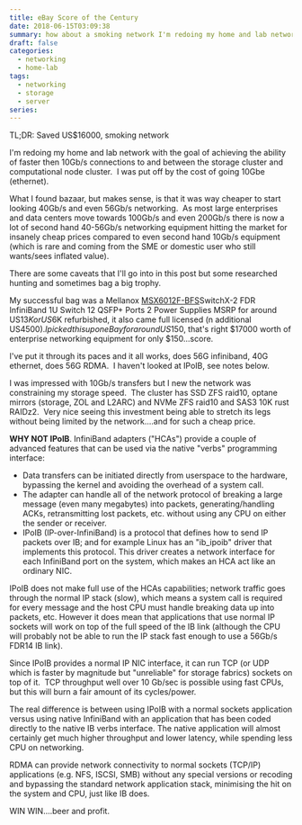 ```yaml
---
title: eBay Score of the Century
date: 2018-06-15T03:09:38
summary: how about a smoking network I'm redoing my home and lab network with the goal to go 10Gb/s.  Let's up that and go 40Gb/s and while were are at it let's take it even further with 56Gb/s....with a twist. I found Infiniband hardware cheaper then ethernet and it can do both
draft: false
categories: 
  - networking
  - home-lab
tags:
  - networking
  - storage
  - server
series:
---
```


TL;DR: Saved US$16000, smoking network

I'm redoing my home and lab network with the goal of achieving the ability of faster then 10Gb/s connections to and between the storage cluster and computational node cluster.  I was put off by the cost of going 10Gbe (ethernet).

What I found bazaar, but makes sense, is that it was way cheaper to start looking 40Gb/s and even 56Gb/s networking.  As most large enterprises and data centers move towards 100Gb/s and even 200Gb/s there is now a lot of second hand 40-56Gb/s networking equipment hitting the market for insanely cheap prices compared to even second hand 10Gb/s equipment (which is rare and coming from the SME or domestic user who still wants/sees inflated value).

There are some caveats that I'll go into in this post but some researched hunting and sometimes bag a big trophy.

My successful bag was a Mellanox [MSX6012F-BFS](https://store.mellanox.com/products/mellanox-msx6012f-2bfs-switchx-2-fdr-infiniband-1u-switch-12-qsfp-ports-2-power-supplies-ac-ppc460-short-depth-connector-airflow-out-rohs6.html?sku=MSX6012F-2BFS&gclid=CjwKCAjw2rjcBRBuEiwAheKeL4huzefYsBw3SvrUkZD0QZRD3fvGSY72qATk6ZVKdsimjJnE1fKIWRoCs5gQAvD_BwE)SwitchX-2 FDR InfiniBand 1U Switch 12 QSFP+ Ports 2 Power Supplies MSRP for around US$13K or US$6K refurbished, it also came full licensed (n additional US$4500).  I picked this up on eBay for around US$150, that's right $17000 worth of enterprise networking equipment for only $150...score.

I've put it through its paces and it all works, does 56G infiniband, 40G ethernet, does 56G RDMA.  I haven't looked at IPoIB, see notes below.

I was impressed with 10Gb/s transfers but I new the network was constraining my storage speed.  The cluster has SSD ZFS raid10, optane mirrors (storage, ZOL and L2ARC) and NVMe ZFS raid10 and SAS3 10K rust RAIDz2.  Very nice seeing this investment being able to stretch its legs without being limited by the network....and for such a cheap price.

**WHY NOT IPoIB**.
InfiniBand adapters ("HCAs") provide a couple of advanced features that can be used via the native "verbs" programming interface:

- Data transfers can be initiated directly from userspace to the hardware, bypassing the kernel and avoiding the overhead of a system call.
- The adapter can handle all of the network protocol of breaking a large message (even many megabytes) into packets, generating/handling ACKs, retransmitting lost packets, etc. without using any CPU on either the sender or receiver.
- IPoIB (IP-over-InfiniBand) is a protocol that defines how to send IP packets over IB; and for example Linux has an "ib_ipoib" driver that implements this protocol. This driver creates a network interface for each InfiniBand port on the system, which makes an HCA act like an ordinary NIC.

IPoIB does not make full use of the HCAs capabilities; network traffic goes through the normal IP stack (slow), which means a system call is required for every message and the host CPU must handle breaking data up into packets, etc. However it does mean that applications that use normal IP sockets will work on top of the full speed of the IB link (although the CPU will probably not be able to run the IP stack fast enough to use a 56Gb/s FDR14 IB link).

Since IPoIB provides a normal IP NIC interface, it can run TCP (or UDP which is faster by magnitude but "unreliable" for storage fabrics) sockets on top of it.  TCP throughput well over 10 Gb/sec is possible using fast CPUs, but this will burn a fair amount of its cycles/power.

The real difference is between using IPoIB with a normal sockets application versus using native InfiniBand with an application that has been coded directly to the native IB verbs interface. The native application will almost certainly get much higher throughput and lower latency, while spending less CPU on networking.

RDMA can provide network connectivity to normal sockets (TCP/IP) applications (e.g. NFS, ISCSI, SMB) without any special versions or recoding and bypassing the standard network application stack, minimising the hit on the system and CPU, just like IB does.

WIN WIN....beer and profit.
